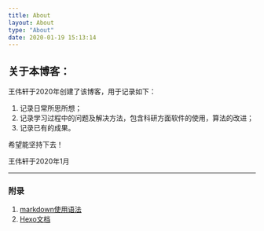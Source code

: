 ```yaml
---
title: About
layout: About
type: "About"
date: 2020-01-19 15:13:14
---
```

## 关于本博客：
王伟轩于2020年创建了该博客，用于记录如下：

1. 记录日常所思所想；
2. 记录学习过程中的问题及解决方法，包含科研方面软件的使用，算法的改进；
3. 记录已有的成果。<br>

希望能坚持下去！<br>

王伟轩于2020年1月

---
### 附录
1. [markdown使用语法](http://xianbai.me/learn-md/article/syntax/links.html)
2. [Hexo文档](https://hexo.io/zh-cn/docs/)
